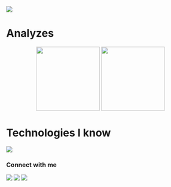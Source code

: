 <img src="https://cdn.discordapp.com/attachments/925612953686904893/1139032738280779840/function.png"/> 

# Analyzes 
<div align="center">
  <img height="170em"
    src="https://github-readme-streak-stats.herokuapp.com?user=Bkuste2&theme=midnight-purple&hide_border=true)](https://git.io/streak-stats" 
  />
  <img height="170em"
    src="https://github-readme-stats.vercel.app/api/top-langs/?username=bkuste2&layout=compact&langs_count=7&theme=midnight-purple" 
  />    
</div>

# Technologies I know
<img
  src="https://skillicons.dev/icons?i=js,ts,nodejs,jest,nextjs,react,svelte,tailwind,styledcomponents,express,sequelize,prisma,graphql,nestjs,java,spring,py,fastapi,selenium,mongodb,mysql,postgres,redis,docker,git,github,githubactions,vercel,heroku,figma" />

### Connect with me
<div>
  <a href="https://www.instagram.com/igorribeiro632/" target="_blank"><img
      src="https://img.shields.io/badge/-Instagram-%23E4405F?style=for-the-badge&logo=instagram&logoColor=white"
      target="_blank"></a>
  <a href="https://www.linkedin.com/in/igor-medeiros-ribeiro" target="_blank"><img
      src="https://img.shields.io/badge/-LinkedIn-%230077B5?style=for-the-badge&logo=linkedin&logoColor=white"
      target="_blank"></a>
  <a href="mailto:contato.igormedeirosribeiro@gmail.com"><img
      src="https://img.shields.io/badge/-Gmail-%23333?style=for-the-badge&logo=gmail&logoColor=white"
      target="_blank"></a>
</div>
